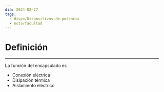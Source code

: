 ```yaml
---
dia: 2024-02-27
tags:
  - dispo/Dispositivos-de-potencia
  - nota/facultad
---
```

# Definición
---
La función del encapsulado es
* Conexión eléctrica
* Disipación térmica
* Aislamiento eléctrico